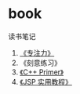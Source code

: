 # book
读书笔记
1. [《专注力》](https://zhuanlan.zhihu.com/p/92249165)
2. 《刻意练习》
3. [《C++ Primer》](https://github.com/2501590635/book/tree/master/%E3%80%8AC%2B%2B%20primer%E3%80%8B)
4. [《JSP 实用教程》](https://github.com/2501590635/book/tree/master/%E3%80%8AJSP%20%E5%AE%9E%E7%94%A8%E6%95%99%E7%A8%8B%E3%80%8B)
